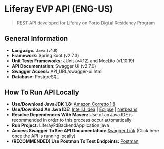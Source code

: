 # Liferay EVP API (ENG-US)
> REST API developed for Liferay on Porto Digital Residency Program

## General Information
- **Language:** Java (v1.8)
- **Framework:** Spring Boot (v2.7.3)
- **Unit Tests Frameworks:** JUnit (v4.12) and Mockito (v1.10.19)
- **API Documentation:** Swagger UI (v2.7.0)
- **Swagger Access:** API_URL/swagger-ui.html
- **Database:** PostgreSQL

## How To Run API Locally
- **Use/Download Java JDK 1.8:** [Amazon Corretto 1.8](https://docs.aws.amazon.com/corretto/latest/corretto-8-ug/downloads-list.html)
- **Use/Download An Java IDE:** [IntelliJ Idea](https://www.jetbrains.com/idea/download/#section=windows) | [Eclipse](https://www.eclipse.org/downloads/packages/) | [Netbeans](https://netbeans.apache.org/download/index.html)
- **Resolve Dependencies With Maven:** Use of an Java IDE is recommended in order to this process occur automatically
- **Run Project:** LiferayPdBackendApplication.java
- **Access Swagger To See API Documentation:** [Swagger Link](http://localhost:8080/swagger-ui.html) (Click here once the API is running locally)
- **(RECOMMENDED) Use Postman To Test Endpoints:** [Postman](https://www.postman.com/downloads/)
